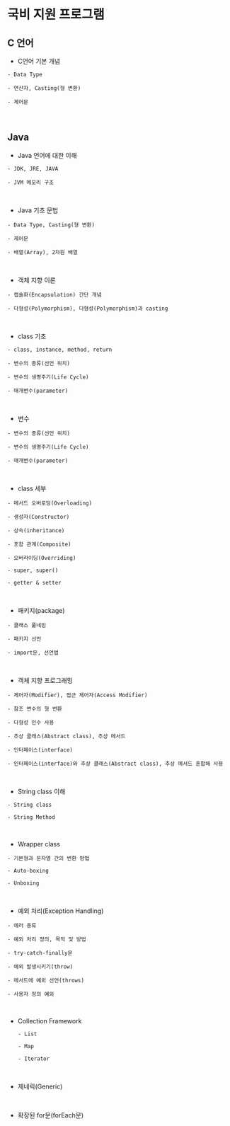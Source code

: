 # 국비 지원 프로그램

## C 언어

- C언어 기본 개념

```
- Data Type

- 연산자, Casting(형 변환)

- 제어문
```

<br />

## Java

- Java 언어에 대한 이해

```
- JDK, JRE, JAVA

- JVM 메모리 구조
```

  <br />

- Java 기초 문법

```
- Data Type, Casting(형 변환)

- 제어문

- 배열(Array), 2차원 배열
```

  <br />

- 객체 지향 이론

```
- 캡슐화(Encapsulation) 간단 개념

- 다형성(Polymorphism), 다형성(Polymorphism)과 casting
```

  <br />

- class 기초

```
- class, instance, method, return

- 변수의 종류(선언 위치)

- 변수의 생명주기(Life Cycle)

- 매개변수(parameter)
```

  <br />

- 변수

```
- 변수의 종류(선언 위치)

- 변수의 생명주기(Life Cycle)

- 매개변수(parameter)
```

  <br />

- class 세부

```
- 메서드 오버로딩(Overloading)

- 생성자(Constructor)

- 상속(inheritance)

- 포함 관계(Composite)

- 오버라이딩(Overriding)

- super, super()

- getter & setter
```

<br />

- 패키지(package)

```
- 클래스 풀네임

- 패키지 선언

- import문, 선언법
```

<br />

- 객체 지향 프로그래밍

```
- 제어자(Modifier), 접근 제어자(Access Modifier)

- 참조 변수의 형 변환

- 다형성 인수 사용

- 추상 클래스(Abstract class), 추상 메서드

- 인터페이스(interface)

- 인터페이스(interface)와 추상 클래스(Abstract class), 추상 메서드 혼합해 사용
```

<br />

- String class 이해

```
- String class

- String Method
```

<br />

- Wrapper class

```
- 기본형과 문자열 간의 변환 방법

- Auto-boxing

- Unboxing
```

<br />

- 예외 처리(Exception Handling)

```
- 에러 종류

- 예외 처리 정의, 목적 및 방법

- try-catch-finally문

- 예외 발생시키기(throw)

- 메서드에 예외 선언(throws)

- 사용자 정의 예외
```

<br />

- Collection Framework

  ```
  - List

  - Map

  - Iterator
  ```

<br />

- 제네릭(Generic)

<br />

- 확장된 for문(forEach문)
